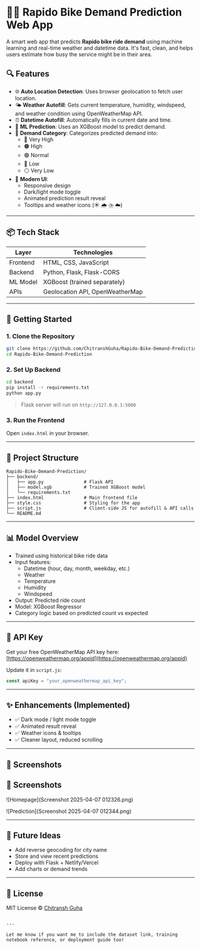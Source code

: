 # 🚴‍♂️ Rapido Bike Demand Prediction Web App

A smart web app that predicts **Rapido bike ride demand** using machine learning and real-time weather and datetime data. It's fast, clean, and helps users estimate how busy the service might be in their area.

## 🔍 Features

- 🌐 **Auto Location Detection**: Uses browser geolocation to fetch user location.
- 🌤️ **Weather Autofill**: Gets current temperature, humidity, windspeed, and weather condition using OpenWeatherMap API.
- ⏰ **Datetime Autofill**: Automatically fills in current date and time.
- 🤖 **ML Prediction**: Uses an XGBoost model to predict demand.
- 🧠 **Demand Category**: Categorizes predicted demand into:
  - 🔴 Very High
  - 🟠 High
  - 🟢 Normal
  - 🔵 Low
  - ⚪ Very Low
- 🎨 **Modern UI**:
  - Responsive design
  - Dark/light mode toggle
  - Animated prediction result reveal
  - Tooltips and weather icons (☀️ 🌧️ ⛈️ ☁️)

---

## 📦 Tech Stack

| Layer     | Technologies                      |
|-----------|-----------------------------------|
| Frontend  | HTML, CSS, JavaScript             |
| Backend   | Python, Flask, Flask-CORS         |
| ML Model  | XGBoost (trained separately)      |
| APIs      | Geolocation API, OpenWeatherMap   |

---

## 🚀 Getting Started

### 1. Clone the Repository

```bash
git clone https://github.com/ChitranshGuha/Rapido-Bike-Demand-Prediction.git
cd Rapido-Bike-Demand-Prediction
```

### 2. Set Up Backend

```bash
cd backend
pip install -r requirements.txt
python app.py
```

> Flask server will run on `http://127.0.0.1:5000`

### 3. Run the Frontend

Open `index.html` in your browser.

---

## 📂 Project Structure

```
Rapido-Bike-Demand-Prediction/
├── backend/
│   ├── app.py               # Flask API
│   ├── model.xgb            # Trained XGBoost model
│   └── requirements.txt
├── index.html               # Main frontend file
├── style.css                # Styling for the app
├── script.js                # Client-side JS for autofill & API calls
└── README.md
```

---

## 📊 Model Overview

- Trained using historical bike ride data
- Input features:
  - Datetime (hour, day, month, weekday, etc.)
  - Weather
  - Temperature
  - Humidity
  - Windspeed
- Output: Predicted ride count
- Model: XGBoost Regressor
- Category logic based on predicted count vs expected

---

## 🔐 API Key

Get your free OpenWeatherMap API key here: [https://openweathermap.org/appid](https://openweathermap.org/appid)

Update it in `script.js`:

```js
const apiKey = "your_openweathermap_api_key";
```

---

## ✨ Enhancements (Implemented)

- ✅ Dark mode / light mode toggle
- ✅ Animated result reveal
- ✅ Weather icons & tooltips
- ✅ Cleaner layout, reduced scrolling

---

## 📸 Screenshots

## 📸 Screenshots

![Homepage](Screenshot 2025-04-07 012326.png)

![Prediction](Screenshot 2025-04-07 012344.png)


---

## 🧠 Future Ideas

- Add reverse geocoding for city name
- Store and view recent predictions
- Deploy with Flask + Netlify/Vercel
- Add charts or demand trends

---

## 📄 License

MIT License © [Chitransh Guha](https://github.com/ChitranshGuha)
```

---

Let me know if you want me to include the dataset link, training notebook reference, or deployment guide too!
